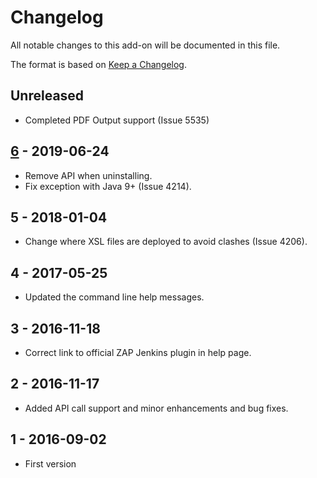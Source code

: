 # Changelog
All notable changes to this add-on will be documented in this file.

The format is based on [Keep a Changelog](https://keepachangelog.com/en/1.0.0/).

## Unreleased

- Completed PDF Output support (Issue 5535)

## [6] - 2019-06-24

- Remove API when uninstalling.
- Fix exception with Java 9+ (Issue 4214).

## 5 - 2018-01-04

- Change where XSL files are deployed to avoid clashes (Issue 4206).

## 4 - 2017-05-25

- Updated the command line help messages.

## 3 - 2016-11-18

- Correct link to official ZAP Jenkins plugin in help page.

## 2 - 2016-11-17

- Added API call support and minor enhancements and bug fixes.

## 1 - 2016-09-02

- First version

[6]: https://github.com/zaproxy/zap-extensions/releases/exportreport-v6
